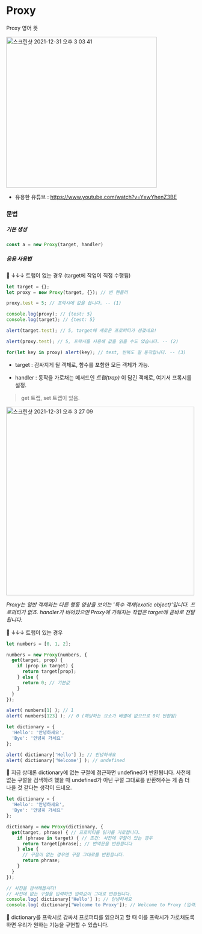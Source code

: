 # Proxy

Proxy 영어 뜻

<img width="400" alt="스크린샷 2021-12-31 오후 3 03 41" src="https://user-images.githubusercontent.com/87749134/147806428-ccdbfc27-833a-408e-b0d3-40ff1a7fa2f1.png">

- 유용한 유튜브 : https://www.youtube.com/watch?v=YxwYhenZ3BE


### 문법

##### 기본 생성

```javascript
const a = new Proxy(target, handler)
```

##### 응용 사용법

🌟 ↓↓↓ 트랩이 없는 경우 (target에 작업이 직접 수행됨)

```javascript
let target = {};
let proxy = new Proxy(target, {}); // 빈 핸들러

proxy.test = 5; // 프락시에 값을 씁니다. -- (1)

console.log(proxy); // {test: 5}
console.log(target); // {test: 5}

alert(target.test); // 5, target에 새로운 프로퍼티가 생겼네요!

alert(proxy.test); // 5, 프락시를 사용해 값을 읽을 수도 있습니다. -- (2)

for(let key in proxy) alert(key); // test, 반복도 잘 동작합니다. -- (3)
```

- target : 감싸지게 될 객체로, 함수를 포함한 모든 객체가 가능.

- handler : 동작을 가로채는 메서드인 *트랩(trap)* 이 담긴 객체로, 여기서 프록시를 설정.

> get 트랩, set 트랩이 있음.


<img width="500" alt="스크린샷 2021-12-31 오후 3 27 09" src="https://user-images.githubusercontent.com/87749134/147807294-6709a6c6-4110-4ce4-baf2-ce158bf585e4.png">

*Proxy는 일반 객체와는 다른 행동 양상을 보이는 '특수 객체(exotic object)'입니다.*
*프로퍼티가 없죠. handler가 비어있으면 Proxy에 가해지는 작업은 target에 곧바로 전달됩니다.*


🌟 ↓↓↓ 트랩이 있는 경우

```javascript
let numbers = [0, 1, 2];

numbers = new Proxy(numbers, {
  get(target, prop) {
    if (prop in target) {
      return target[prop];
    } else {
      return 0; // 기본값
    }
  }
});

alert( numbers[1] ); // 1
alert( numbers[123] ); // 0 (해당하는 요소가 배열에 없으므로 0이 반환됨)
```


```javascript
let dictionary = {
  'Hello': '안녕하세요',
  'Bye': '안녕히 가세요'
};

alert( dictionary['Hello'] ); // 안녕하세요
alert( dictionary['Welcome'] ); // undefined
```

🌟 지금 상태론 dictionary에 없는 구절에 접근하면 undefined가 반환됩니다. 사전에 없는 구절을 검색하려 했을 때 undefined가 아닌 구절 그대로를 반환해주는 게 좀 더 나을 것 같다는 생각이 드네요.



```javascript
let dictionary = {
  'Hello': '안녕하세요',
  'Bye': '안녕히 가세요'
};

dictionary = new Proxy(dictionary, {
  get(target, phrase) { // 프로퍼티를 읽기를 가로챕니다.
    if (phrase in target) { // 조건: 사전에 구절이 있는 경우
      return target[phrase]; // 번역문을 반환합니다
    } else {
      // 구절이 없는 경우엔 구절 그대로를 반환합니다.
      return phrase;
    }
  }
});

// 사전을 검색해봅시다!
// 사전에 없는 구절을 입력하면 입력값이 그대로 반환됩니다.
console.log( dictionary['Hello'] ); // 안녕하세요
console.log( dictionary['Welcome to Proxy']); // Welcome to Proxy (입력값이 그대로 출력됨)
```

🌟 dictionary를 프락시로 감싸서 프로퍼티를 읽으려고 할 때 이를 프락시가 가로채도록 하면 우리가 원하는 기능을 구현할 수 있습니다.
